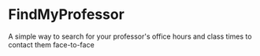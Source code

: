 FindMyProfessor
===============

A simple way to search for your professor's office hours and class times to contact them face-to-face
